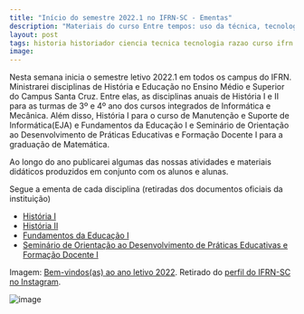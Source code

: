 ```yaml
---
title: "Início do semestre 2022.1 no IFRN-SC - Ementas"
description: "Materiais do curso Entre tempos: uso da técnica, tecnologia e razão que moldaram a História da humanidade"
layout: post
tags: historia historiador ciencia tecnica tecnologia razao curso ifrn history fic detetive metodo cientifico ideia
image: 
---
```


Nesta semana inicia o semestre letivo 2022.1 em todos os campus do IFRN. Ministrarei disciplinas de História e Educação no Ensino Médio e Superior do Campus Santa Cruz. Entre elas, as disciplinas anuais de História I e II para as turmas de 3º e 4º ano dos cursos integrados de Informática e Mecânica. Além disso, História I para o curso de Manutenção e Suporte de Informática(EJA) e Fundamentos da Educação I e Seminário de Orientação ao Desenvolvimento de Práticas Educativas e Formação Docente I para a graduação de Matemática. 

Ao longo do ano publicarei algumas das nossas  atividades e materiais didáticos produzidos em conjunto com os alunos e alunas.

Segue a ementa de cada disciplina (retiradas dos documentos oficiais da instituição)

- [História I](https://0jonjo.github.io/_pages/historiaI/)
- [História II](https://0jonjo.github.io/_pages/historiaII/)
- [Fundamentos da Educação I](https://0jonjo.github.io/_pages/fundamentosI/)
- [Seminário de Orientação ao Desenvolvimento de Práticas Educativas e Formação Docente I ](https://0jonjo.github.io/_pages/seminario-praticas-I/)

Imagem: [Bem-vindos(as) ao ano letivo 2022](https://www.instagram.com/p/CcN4Y1LOsrj/). Retirado do [perfil do IFRN-SC no Instagram](https://www.instagram.com/ifrnsantacruz/).

![image](https://user-images.githubusercontent.com/64807181/158088124-6e5c28a4-4a32-4a83-878e-4619633c31f4.png)
